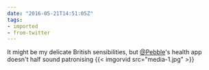 ```yaml
---
date: "2016-05-21T14:51:05Z"
tags:
- imported
- from-twitter
---
```

It might be my delicate British sensibilities, but [@Pebble](/twitter/#/Pebble)'s health app doesn't half sound patronising {{< imgorvid src="media-1.jpg" >}}
